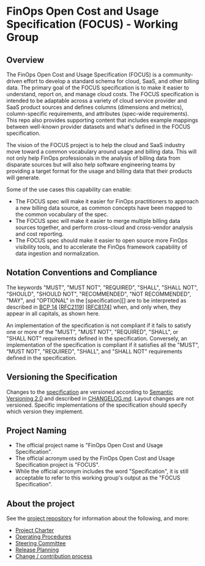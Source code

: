 # FinOps Open Cost and Usage Specification (FOCUS) - Working Group

## Overview

The FinOps Open Cost and Usage Specification (FOCUS) is a community-driven effort to develop a standard schema for cloud, SaaS, and other billing data. The primary goal of the FOCUS specification is to make it easier to understand, report on, and manage cloud costs. The FOCUS specification is intended to be adaptable across a variety of cloud service provider and SaaS product sources and defines columns (dimensions and metrics), column-specific requirements, and attributes (spec-wide requirements).  This repo also provides supporting content that includes example mappings between well-known provider datasets and what's defined in the FOCUS specification.

The vision of the FOCUS project is to help the cloud and SaaS industry move toward a common vocabulary around usage and billing data.  This will not only help FinOps professionals in the analysis of billing data from disparate sources but will also help software engineering teams by providing a target format for the usage and billing data that their products will generate.

Some of the use cases this capability can enable:

- The FOCUS spec will make it easier for FinOps practitioners to approach a new billing data source, as common concepts have been mapped to the common vocabulary of the spec.
- The FOCUS spec will make it easier to merge multiple billing data sources together, and perform cross-cloud and cross-vendor analysis and cost reporting.
- The FOCUS spec should make it easier to open source more FinOps visibility tools, and to accelerate the FinOps framework capability of data ingestion and normalization.

## Notation Conventions and Compliance

The keywords "MUST", "MUST NOT", "REQUIRED", "SHALL", "SHALL NOT", "SHOULD",
"SHOULD NOT", "RECOMMENDED", "NOT RECOMMENDED", "MAY", and "OPTIONAL" in the
[specification][] are to be interpreted as described in [BCP
14](https://tools.ietf.org/html/bcp14)
[[RFC2119](https://tools.ietf.org/html/rfc2119)]
[[RFC8174](https://tools.ietf.org/html/rfc8174)] when, and only when, they
appear in all capitals, as shown here.

An implementation of the specification is not compliant if it fails to
satisfy one or more of the "MUST", "MUST NOT", "REQUIRED", "SHALL", or "SHALL
NOT" requirements defined in the specification. Conversely, an
implementation of the specification is compliant if it satisfies all the
"MUST", "MUST NOT", "REQUIRED", "SHALL", and "SHALL NOT" requirements defined in
the specification.

## Versioning the Specification

Changes to the [specification](./specification/overview.md) are versioned according to [Semantic Versioning 2.0](https://semver.org/spec/v2.0.0.html) and described in [CHANGELOG.md](CHANGELOG.md). Layout changes are not versioned. Specific implementations of the specification should specify which version they implement.

## Project Naming

- The official project name is "FinOps Open Cost and Usage Specification".
- The official acronym used by the FinOps Open Cost and Usage Specification project is "FOCUS".
- While the official acronym includes the word "Specification", it is still acceptable to refer to this working group's output as the "FOCUS Specification".

## About the project

See the [project repository](https://github.com/FinOps-Open-Cost-and-Usage-Spec/foundation) for information about the following, and more:

- [Project Charter](https://github.com/FinOps-Open-Cost-and-Usage-Spec/foundation/blob/main/FOCUS_-_Membership_Agreement_Package_for_use.pdf)
- [Operating Procedures](https://github.com/FinOps-Open-Cost-and-Usage-Spec/foundation/blob/main/operating_procedures.md)
- [Steering Committee](https://github.com/FinOps-Open-Cost-and-Usage-Spec/foundation/blob/main/steering_committee.md)
- [Release Planning](https://github.com/FinOps-Open-Cost-and-Usage-Spec/FOCUS_Spec/blob/working_draft/RELEASE-PLANNING.md)
- [Change / contribution process](https://github.com/FinOps-Open-Cost-and-Usage-Spec/foundation/blob/main/contributing.md)

